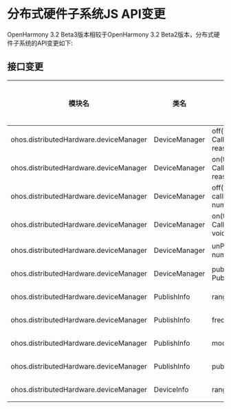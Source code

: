 # 分布式硬件子系统JS API变更

OpenHarmony 3.2 Beta3版本相较于OpenHarmony 3.2 Beta2版本，分布式硬件子系统的API变更如下:

## 接口变更

| 模块名 | 类名 | 方法/属性/枚举/常量 | 变更类型 |
|---|---|---|---|
| ohos.distributedHardware.deviceManager | DeviceManager | off(type: 'publishFail', callback?: Callback<{ publishId: number, reason: number }>): void; | 新增 |
| ohos.distributedHardware.deviceManager | DeviceManager | on(type: 'publishFail', callback: Callback<{ publishId: number, reason: number }>): void;   | 新增 |
| ohos.distributedHardware.deviceManager | DeviceManager | off(type: 'publishSuccess', callback?: Callback<{ publishId: number }>): void;              | 新增 |
| ohos.distributedHardware.deviceManager | DeviceManager | on(type: 'publishSuccess', callback: Callback<{ publishId: number }>): void;                | 新增 |
| ohos.distributedHardware.deviceManager | DeviceManager | unPublishDeviceDiscovery(publishId: number): void;                                          | 新增 |
| ohos.distributedHardware.deviceManager | DeviceManager | publishDeviceDiscovery(publishInfo: PublishInfo): void;                                     | 新增 |
| ohos.distributedHardware.deviceManager | PublishInfo   | ranging : boolean;                                                                          | 新增 |
| ohos.distributedHardware.deviceManager | PublishInfo   | freq: ExchangeFreq;                                                                         | 新增 |
| ohos.distributedHardware.deviceManager | PublishInfo   | mode: DiscoverMode;                                                                         | 新增 |
| ohos.distributedHardware.deviceManager | PublishInfo   | publishId: number;                                                                          | 新增 |
| ohos.distributedHardware.deviceManager | DeviceInfo    | range: number;                                                                              | 新增 |